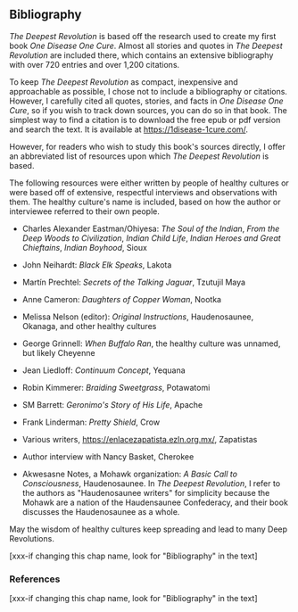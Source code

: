 ## Bibliography

_The Deepest Revolution_ is based off the research used to create my first book _One Disease One Cure_. Almost all stories and quotes in _The Deepest Revolution_ are included there, which contains an extensive bibliography with over 720 entries and over 1,200 citations.

To keep _The Deepest Revolution_ as compact, inexpensive and approachable as possible, I chose not to include a bibliography or citations. However, I carefully cited all quotes, stories, and facts in _One Disease One Cure_, so if you wish to track down sources, you can do so in that book. The simplest way to find a citation is to download the free epub or pdf version and search the text. It is available at https://1disease-1cure.com/.

However, for readers who wish to study this book's sources directly, I offer an abbreviated list of resources upon which _The Deepest Revolution_ is based.

The following resources were either written by people of healthy cultures or were based off of extensive, respectful interviews and observations with them. The healthy culture's name is included, based on how the author or interviewee referred to their own people.

* Charles Alexander Eastman/Ohiyesa: _The Soul of the Indian_, _From the Deep Woods to Civilization_, _Indian Child Life_, _Indian Heroes and Great Chieftains_, _Indian Boyhood_, Sioux

* John Neihardt: _Black Elk Speaks_, Lakota

* Martín Prechtel: _Secrets of the Talking Jaguar_, Tzutujil Maya

* Anne Cameron: _Daughters of Copper Woman_, Nootka

* Melissa Nelson (editor): _Original Instructions_, Haudenosaunee, Okanaga, and other healthy cultures

* George Grinnell: _When Buffalo Ran_, the healthy culture was unnamed, but likely Cheyenne

* Jean Liedloff: _Continuum Concept_, Yequana

* Robin Kimmerer: _Braiding Sweetgrass_, Potawatomi

* SM Barrett: _Geronimo's Story of His Life_, Apache

* Frank Linderman: _Pretty Shield_, Crow

* Various writers, https://enlacezapatista.ezln.org.mx/, Zapatistas

* Author interview with Nancy Basket, Cherokee

* Akwesasne Notes, a Mohawk organization: _A Basic Call to Consciousness_, Haudenosaunee. In _The Deepest Revolution_, I refer to the authors as "Haudenosaunee writers" for simplicity because the Mohawk are a nation of the Haudensaunee Confederacy, and their book discusses the Haudenosaunee as a whole.

May the wisdom of healthy cultures keep spreading and lead to many Deep Revolutions.

[xxx-if changing this chap name, look for "Bibliography" in the text]

<div style="break-after:page"></div>

### References

[xxx-if changing this chap name, look for "Bibliography" in the text]
